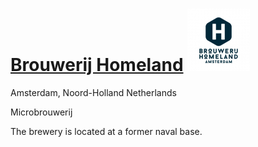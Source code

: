 # [Brouwerij Homeland](https://untappd.com/Homelandbrouwerij) ![icon](icons/Brouwerij_Homeland.jpeg)

Amsterdam, Noord-Holland Netherlands

Microbrouwerij

The brewery is located at a former naval base.

